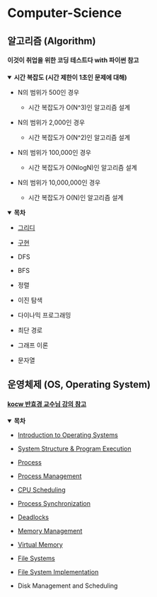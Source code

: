 # Computer-Science

## 알고리즘 (Algorithm)

#### 이것이 취업을 위한 코딩 테스트다 with 파이썬 참고

<details open>
<summary><b>시간 복잡도 (시간 제한이 1초인 문제에 대해)</b></summary>
<div markdown="1">

- N의 범위가 500인 경우
  
  - 시간 복잡도가 O(N^3)인 알고리즘 설계

- N의 범위가 2,000인 경우
  
  - 시간 복잡도가 O(N^2)인 알고리즘 설계

- N의 범위가 100,000인 경우
  
  - 시간 복잡도가 O(NlogN)인 알고리즘 설계

- N의 범위가 10,000,000인 경우
  
  - 시간 복잡도가 O(N)인 알고리즘 설계

</div>
</details>

<details open>
<summary><b>목차</b></summary>
<div markdown="1">

- [그리디](./Algorithm/그리디.md)

- [구현](./Algorithm/구현.md)

- DFS

- BFS

- 정렬

- 이진 탐색

- 다이나믹 프로그래밍

- 최단 경로

- 그래프 이론

- 문자열

</div>
</details>

## 운영체제 (OS, Operating System)

#### [kocw 반효경 교수님 강의 참고](http://www.kocw.net/home/search/kemView.do?kemId=1046323)

<details open>
<summary><b>목차</b></summary>
<div markdown="1">

- [Introduction to Operating Systems](./Operating_System/Introduction_to_Operating_System.md)

- [System Structure & Program Execution](./Operating_System/System_Structure&Program_Execution.md)

- [Process](./Operating_System/Process.md)

- [Process Management](./Operating_System/Process_Management.md)

- [CPU Scheduling](./Operating_System/CPU_Scheduling.md)

- [Process Synchronization](./Operating_System/Process_Synchronization.md)

- [Deadlocks](./Operating_System/Deadlocks.md)

- [Memory Management](./Operating_System/Memory_Management.md)

- [Virtual Memory](./Operating_System/Virtual_Memory.md)

- [File Systems](./Operating_System/File_Systems.md)

- [File System Implementation](./Operating_System/File_System_Implementation.md)

- Disk Management and Scheduling

</div>
</details>

